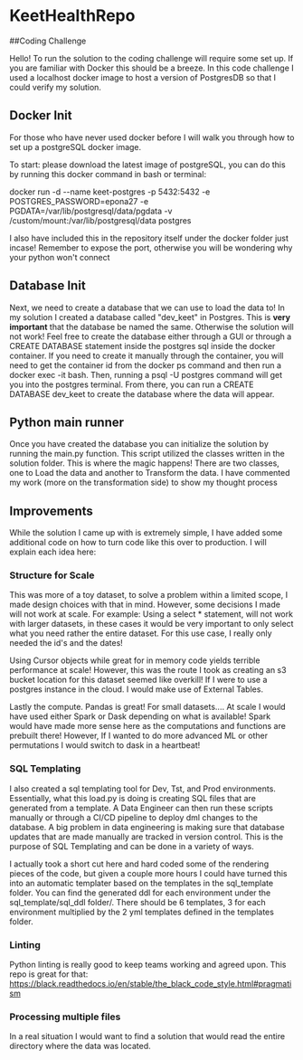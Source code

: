 # KeetHealthRepo
##Coding Challenge

Hello! To run the solution to the coding challenge will require some set up. If you are familiar with Docker this should
be a breeze. In this code challenge I used a localhost docker image to host a version of PostgresDB so that I could verify 
my solution. 

## Docker Init
For those who have never used docker before I will walk you through how to set up a postgreSQL docker image. 

To start: please download the latest image of postgreSQL, you can do this by running this docker command in bash or terminal:

docker run -d --name keet-postgres -p 5432:5432 -e POSTGRES_PASSWORD=epona27 -e PGDATA=/var/lib/postgresql/data/pgdata -v /custom/mount:/var/lib/postgresql/data postgres

I also have included this in the repository itself under the docker folder just incase! Remember to expose the port, 
otherwise you will be wondering why your python won't connect

## Database Init
Next, we need to create a database that we can use to load the data to! In my solution I created a database called 
"dev_keet" in Postgres.  This is **very important** that the database be named the same. Otherwise the solution will not work! 
Feel free to create the database either through a GUI or through a CREATE DATABASE statement inside the postgres sql inside 
the docker container.  If you need to create it manually through the container, you will need to get the container id 
from the docker ps command and then run a docker exec -it <container id> bash. Then, running a psql -U postgres command 
will get you into the postgres terminal. From there, you can run a CREATE DATABASE dev_keet to create the database where
the data will appear.  

## Python main runner 
Once you have created the database you can initialize the solution by running the main.py function. This script utilized
the classes written in the solution folder. This is where the magic happens! There are two classes, one to Load the data
and another to Transform the data. I have commented my work (more on the transformation side) to show my thought process

## Improvements
While the solution I came up with is extremely simple, I have added some additional code on how to turn code like this
over to production. I will explain each idea here:

### Structure for Scale

This was more of a toy dataset, to solve a problem within a limited scope, I made design choices with that in mind.
However, some decisions I made will not work at scale. For example: Using a select * statement, will not work with 
larger datasets, in these cases it would be very important to only select what you need rather the entire dataset. 
For this use case, I really only needed the id's and the dates! 

Using Cursor objects while great for in memory code yields terrible performance at scale! However, this was the route I
took as creating an s3 bucket location for this dataset seemed like overkill! If I were to use a postgres instance in the
cloud. I would make use of External Tables. 

Lastly the compute. Pandas is great! For small datasets.... At scale I would have used either Spark or Dask depending on
what is available! Spark would have made more sense here as the computations and functions are prebuilt there! However,
If I wanted to do more advanced ML or other permutations I would switch to dask in a heartbeat!

### SQL Templating

I also created a sql templating tool for Dev, Tst, and Prod environments. Essentially, what this load.py is doing is 
creating SQL files that are generated from a template. A Data Engineer can then run these scripts manually or through a CI/CD 
pipeline to deploy dml changes to the database. A big problem in data engineering is making sure that database updates 
that are made manually are tracked in version control. This is the purpose of SQL Templating and can be done in a variety of 
ways. 

I actually took a short cut here and hard coded some of the rendering pieces of the code, but given a couple more hours
I could have turned this into an automatic templater based on the templates in the sql_template folder. You can find the
generated ddl for each environment under the sql_template/sql_ddl folder/. There should be 6 templates, 3 for each environment
multiplied by the 2 yml templates defined in the templates folder.

### Linting

Python linting is really good to keep teams working and agreed upon. This repo is great for that:
https://black.readthedocs.io/en/stable/the_black_code_style.html#pragmatism


### Processing multiple files

In a real situation I would want to find a solution that would read the entire directory where the data was located. 

 
 

 


